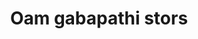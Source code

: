 ---
title: "Oam gabapathi stors"
url: /thiruvananthapuram/oam-gabapathi-stors-kulappada/
shop: Dorfladen
---